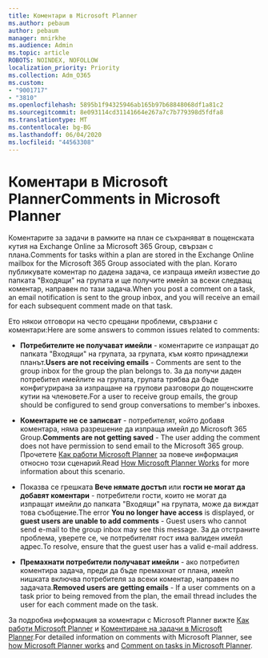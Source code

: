 ```yaml
---
title: Коментари в Microsoft Planner
ms.author: pebaum
author: pebaum
manager: mnirkhe
ms.audience: Admin
ms.topic: article
ROBOTS: NOINDEX, NOFOLLOW
localization_priority: Priority
ms.collection: Adm_O365
ms.custom:
- "9001717"
- "3810"
ms.openlocfilehash: 5895b1f94325946ab165b97b68848068df1a81c2
ms.sourcegitcommit: 8e093114cd31141664e267a7c7b779398d5fdfa8
ms.translationtype: MT
ms.contentlocale: bg-BG
ms.lasthandoff: 06/04/2020
ms.locfileid: "44563308"
---
```

# <a name="comments-in-microsoft-planner"></a><span data-ttu-id="f698c-102">Коментари в Microsoft Planner</span><span class="sxs-lookup"><span data-stu-id="f698c-102">Comments in Microsoft Planner</span></span>

<span data-ttu-id="f698c-103">Коментарите за задачи в рамките на план се съхраняват в пощенската кутия на Exchange Online за Microsoft 365 Group, свързан с плана.</span><span class="sxs-lookup"><span data-stu-id="f698c-103">Comments for tasks within a plan are stored in the Exchange Online mailbox for the Microsoft 365 Group associated with the plan.</span></span>  <span data-ttu-id="f698c-104">Когато публикувате коментар по дадена задача, се изпраща имейл известие до папката "Входящи" на групата и ще получите имейл за всеки следващ коментар, направен по тази задача.</span><span class="sxs-lookup"><span data-stu-id="f698c-104">When you post a comment on a task, an email notification is sent to the group inbox, and you will receive an email for each subsequent comment made on that task.</span></span>

<span data-ttu-id="f698c-105">Ето някои отговори на често срещани проблеми, свързани с коментари:</span><span class="sxs-lookup"><span data-stu-id="f698c-105">Here are some answers to common issues related to comments:</span></span>

- <span data-ttu-id="f698c-106">**Потребителите не получават имейли** - коментарите се изпращат до папката "Входящи" на групата, за групата, към която принадлежи планът.</span><span class="sxs-lookup"><span data-stu-id="f698c-106">**Users are not receiving emails** - Comments are sent to the group inbox for the group the plan belongs to.</span></span> <span data-ttu-id="f698c-107">За да получи даден потребител имейлите на групата, групата трябва да бъде конфигурирана за изпращане на групови разговори до пощенските кутии на членовете.</span><span class="sxs-lookup"><span data-stu-id="f698c-107">For a user to receive group emails, the group should be configured to send group conversations to member's inboxes.</span></span>

- <span data-ttu-id="f698c-108">**Коментарите не се записват** - потребителят, който добавя коментара, няма разрешение да изпраща имейл до Microsoft 365 Group.</span><span class="sxs-lookup"><span data-stu-id="f698c-108">**Comments are not getting saved** -  The user adding the comment does not have permission to send email to the Microsoft 365 group.</span></span> <span data-ttu-id="f698c-109">Прочетете [Как работи Microsoft Planner](https://techcommunity.microsoft.com/t5/planner-blog/how-microsoft-planner-works/ba-p/1214736) за повече информация относно този сценарий.</span><span class="sxs-lookup"><span data-stu-id="f698c-109">Read [How Microsoft Planner Works](https://techcommunity.microsoft.com/t5/planner-blog/how-microsoft-planner-works/ba-p/1214736) for more information about this scenario.</span></span>

- <span data-ttu-id="f698c-110">Показва се грешката **Вече нямате достъп** или **гости не могат да добавят коментари** - потребители гости, които не могат да изпращат имейли до папката "Входящи" на групата, може да виждат това съобщение.</span><span class="sxs-lookup"><span data-stu-id="f698c-110">The error **You no longer have access** is displayed, or **guest users are unable to add comments** - Guest users who cannot send e-mail to the group inbox may see this message.</span></span> <span data-ttu-id="f698c-111">За да отстраните проблема, уверете се, че потребителят гост има валиден имейл адрес.</span><span class="sxs-lookup"><span data-stu-id="f698c-111">To resolve, ensure that the guest user has a valid e-mail address.</span></span>

- <span data-ttu-id="f698c-112">**Премахнати потребители получават имейли** - ако потребител коментира задача, преди да бъде премахнат от плана, имейл нишката включва потребителя за всеки коментар, направен по задачата.</span><span class="sxs-lookup"><span data-stu-id="f698c-112">**Removed users are getting emails** -  If a user comments on a task prior to being removed from the plan, the email thread includes the user for each comment made on the task.</span></span>

<span data-ttu-id="f698c-113">За подробна информация за коментари с Microsoft Planner вижте [Как работи Microsoft Planner](https://techcommunity.microsoft.com/t5/planner-blog/how-microsoft-planner-works/ba-p/1214736) и [Коментиране на задачи в Microsoft Planner](https://support.microsoft.com/office/fd4aedde-7785-4cd0-96ee-122fbc9140e1).</span><span class="sxs-lookup"><span data-stu-id="f698c-113">For detailed information on comments with Microsoft Planner, see [how Microsoft Planner works](https://techcommunity.microsoft.com/t5/planner-blog/how-microsoft-planner-works/ba-p/1214736) and [Comment on tasks in Microsoft Planner](https://support.microsoft.com/office/fd4aedde-7785-4cd0-96ee-122fbc9140e1).</span></span>
